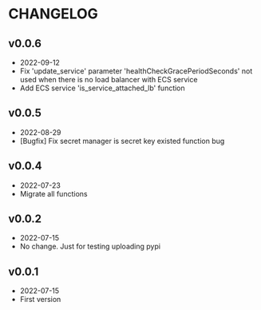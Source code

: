 # CHANGELOG

## v0.0.6

- 2022-09-12
- Fix 'update_service' parameter 'healthCheckGracePeriodSeconds' not used when there is no load balancer with ECS service
- Add ECS service 'is_service_attached_lb' function

## v0.0.5

- 2022-08-29
- [Bugfix] Fix secret manager is secret key existed function bug

## v0.0.4

- 2022-07-23
- Migrate all functions

## v0.0.2

- 2022-07-15
- No change. Just for testing uploading pypi

## v0.0.1

- 2022-07-15
- First version